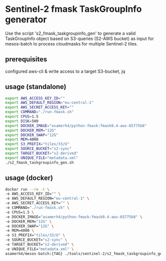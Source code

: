 # Sentinel-2 fmask TaskGroupInfo generator
Use the script 's2_fmask_taskgroupinfo_gen' to generate a valid TaskGroupInfo object based on S3-queries (S2-AWS bucket) as input for mesos-batch to process cloudmasks for multiple Sentinel-2 tiles.

## prerequisites
configured aws-cli & write access to a target S3-bucket, jq

## usage (standalone)
```sh
export AWS_ACCESS_KEY_ID=""
export AWS_DEFAULT_REGION="eu-central-1"
export AWS_SECRET_ACCESS_KEY=""
export COMMAND="./run-fmask.sh"
export CPUS=1.5
export DISK=500
export DOCKER_IMAGE="asamerh4/python-fmask:fmask0.4-aws-65775b8" 
export DOCKER_MEM="12G"
export DOCKER_SWAP="12G"
export MEM=4000
export S3_PREFIX="tiles/33/U"
export SOURCE_BUCKET="s2-sync"
export TARGET_BUCKET="s2-derived"
export UNIQUE_FILE="metadata.xml"
./s2_fmask_taskgroupinfo_gen.sh
```

## usage (docker)
```sh
docker run --rm -t \
-e AWS_ACCESS_KEY_ID="" \
-e AWS_DEFAULT_REGION="eu-central-1" \
-e AWS_SECRET_ACCESS_KEY="" \
-e COMMAND="./run-fmask.sh" \
-e CPUS=1.5 \
-e DOCKER_IMAGE="asamerh4/python-fmask:fmask0.4-aws-65775b8" \
-e DOCKER_MEM="12G" \
-e DOCKER_SWAP="12G" \
-e MEM=4000 \
-e S3_PREFIX="tiles/33/U" \
-e SOURCE_BUCKET="s2-sync" \
-e TARGET_BUCKET="s2-derived" \
-e UNIQUE_FILE="metadata.xml" \
asamerh4/mesos-batch:{TAG} ./tools/sentinel-2/s2_fmask_taskgroupinfo_gen.sh
```